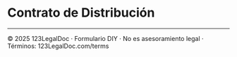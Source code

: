 # Contrato de Distribución

---

© 2025 123LegalDoc · Formulario DIY · No es asesoramiento legal · Términos: 123LegalDoc.com/terms
